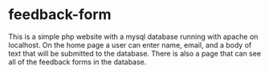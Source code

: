 # feedback-form

This is a simple php website with a mysql database running with apache on localhost. On the home page a user can enter name, email, and a body of text that will be submitted to the database. There is also a page that can see all of the feedback forms in the database.
